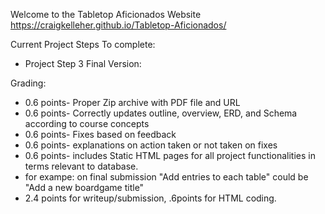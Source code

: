 Welcome to the Tabletop Aficionados Website
https://craigkelleher.github.io/Tabletop-Aficionados/

Current Project Steps To complete:
- Project Step 3 Final Version:

Grading:
- 0.6 points- Proper Zip archive with PDF file and URL
- 0.6 points- Correctly updates outline, overview, ERD, and Schema according to course concepts
- 0.6 points- Fixes based on feedback
- 0.6 points- explanations on action taken or not taken on fixes
- 0.6 points- includes Static HTML pages for all project functionalities in terms relevant to database.
- for exampe: on final submission "Add entries to each table" could be "Add a new boardgame title"
- 2.4 points for writeup/submission, .6points for HTML coding.

